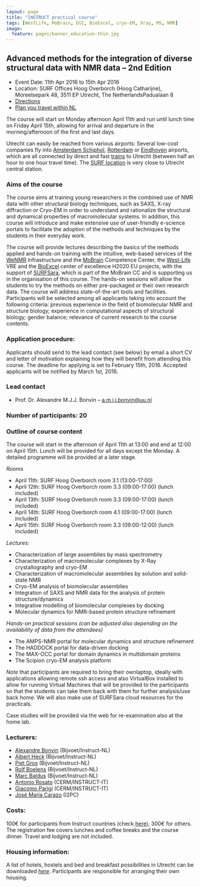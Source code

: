 ```yaml
---
layout: page
title: "INSTRUCT practical course"
tags: [WestLife, MoBrain, EGI, BioExcel, cryo-EM, Xray, MS, NMR]
image:
  feature: pages/banner_education-thin.jpg
---
```


## Advanced methods for the integration of diverse structural data with NMR data – 2nd Edition

* Event Date: 11th Apr 2016 to 15th Apr 2016
* Location: SURF Offices Hoog Overborch (Hoog Catharijne), Moreelsepark 48, 3511 EP Utrecht, The NetherlandsPadualaan 8
* [Directions](https://www.google.nl/maps/place/SURF/@52.0891266,5.1113904,17z/data=!3m1!4b1!4m2!3m1!1s0x47c66f643c8cc5d3:0xb3c244816bf24e33)
* [Plan you travel within NL](http://9292.nl/en)

The course will start on Monday afternoon April 11th and run until lunch time on Friday April 15th, allowing for arrival and departure in the morning/afternoon of the first and last days.

Utrecht can easily be reached from various airports: Several low-cost companies fly into [Amsterdam Schiphol](http://www.schiphol.nl/), [Rotterdam](http://www.rotterdamthehagueairport.nl/en/) or [Eindhoven](http://www.eindhovenairport.com/en/) airports, which are all connected by direct and fast [trains](http://www.ns.nl/en) to Utrecht (between half an hour to one hour travel time). The [SURF location](https://www.google.nl/maps/place/SURF/@52.0891266,5.1113904,17z/data=!3m1!4b1!4m2!3m1!1s0x47c66f643c8cc5d3:0xb3c244816bf24e33) is very close to Utrecht central station. 


### Aims of the course

The course aims at training young researchers in the combined use of NMR data with other structural biology techniques, such as SAXS, X-ray diffraction or Cryo-EM in order to understand and rationalize the structural and dynamical properties of macromolecular systems. In addition, this course will introduce and make extensive use of user-friendly e-science portals to facilitate the adoption of the methods and techniques by the students in their everyday work.

The course will provide lectures describing the basics of the methods applied and hands-on training with the intuitive, web-based services of the [WeNMR](http://www.wenmr.eu) infrastructure and the [MoBrain](https://wiki.egi.eu/wiki/EGI-Engage:WP6#TASK_SA2.5_MoBrain) Competence Center, the [West-Life](http://www.west-life.eu) VRE and the [BioExcel](http://www.bioexcel.eu) center of excellence H2020 EU projects, with the support of [SURFSara](https://www.surf.nl/en/about-surf/subsidiaries/surfsara/), which is part of the MoBrain CC and is supporting us in the organisation of this course. The hands-on sessions will allow the students to try the methods on either pre-packaged or their own research data. The course will address state-of-the-art tools and facilities. Participants will be selected among all applicants taking into account the following criteria: previous experience in the field of biomolecular NMR and structure biology; experience in computational aspects of structural biology; gender balance; relevance of current research to the course contents.


### Application procedure: 

Applicants should send to the lead contact (see below) by email a short CV and letter of motivation explaining how they will benefit from attending this course. The deadline for applying is set to February 15th, 2016. Accepted applicants will be notified by March 1st, 2016.


### Lead contact

* Prof. Dr. Alexandre M.J.J. Bonvin – a.m.j.j.bonvin@uu.nl

### Number of participants: 20


### Outline of course content

The course will start in the afternoon of April 11th at 13:00 and end at 12:00 on April 15th. Lunch will be provided for all days except the Monday.
A detailed programme will be provided at a later stage.

*Rooms*

* April 11th: SURF Hoog Overborch room 3.1 (13:00-17:00)
* April 12th: SURF Hoog Overborch room 3.3 (09:00-17:00) (lunch included)
* April 13th: SURF Hoog Overborch room 3.3 (09:00-17:00) (lunch included)
* April 14th: SURF Hoog Overborch room 4.1 (09:00-17:00) (lunch included)
* April 15th: SURF Hoog Overborch room 3.3 (09:00-12:00) (lunch included)


*Lectures:*

* Characterization of large assemblies by mass spectrometry
* Characterization of macromolecular complexes by X-Ray crystallography and cryo-EM
* Characterization of macromolecular assemblies by solution and solid-state NMR
* Cryo-EM analysis of biomolecular assemblies
* Integration of SAXS and NMR data for the analysis of protein structure/dynamics
* Integrative modelling of biomolecular complexes by docking
* Molecular dynamics for NMR-based protein structure refinement


*Hands-on practical sessions (can be adjusted also depending on the availability of data from the attendees)*

* The AMPS-NMR portal for molecular dynamics and structure refinement
* The HADDOCK portal for data-driven docking
* The MAX-OCC portal for domain dynamics in multidomain proteins
* The Scipion cryo-EM analysis platform

_Note_ that participants are required to bring their ownlaptop, ideally with applications allowing remote ssh access and also VirtualBox installed to allow for running Virtual Machines that will be provided to the participants so that the students can take them back with them for further analysis/use back home. We will also make use of SURFSara cloud resources for the practicals.

Case studies will be provided via the web for re-examination also at the home lab.


### Lecturers:

* [Alexandre Bonvin](http://www.uu.nl/staff/amjjbonvin) (Bijvoet/Instruct-NL)
* [Albert Heck](http://www.uu.nl/staff/AJRHeck) (Bijvoet/Instruct-NL)
* [Piet Gros](http://www.uu.nl/staff/PGros) (Bijvoet/Instruct-NL)
* [Rolf Boelens](http://www.uu.nl/staff/RBoelens) (Bijvoet/Instruct-NL)
* [Marc Baldus](http://www.uu.nl/staff/MBaldus) (Bijvoet/Instruct-NL)
* [Antonio Rosato](http://www.cerm.unifi.it/people/antonio-rosato) (CERM/INSTRUCT-IT)
* [Giacomo Parigi](http://www.cerm.unifi.it/people/giacomo-parigi) (CERM/INSTRUCT-IT)
* [José Maria Carazo](http://biocomp.cnb.csic.es/carazo) (I2PC)

 
### Costs: 

100€ for participants from Instruct countries (check [here](https://www.structuralbiology.eu/resources/countries)), 300€ for others. The registration fee covers lunches and coffee breaks and the course dinner. Travel and lodging are not included.

### Housing information:

A list of hotels, hostels and bed and breakfast possibilities in Utrecht can be downloaded [*here*](/docs/Hotels-Utrecht-Nov2015.pdf).
Participants are responsible for arranging their own housing.


